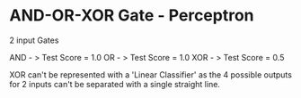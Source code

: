 # AND-OR-XOR Gate - Perceptron

2 input Gates

AND - > Test Score = 1.0
OR  - > Test Score = 1.0
XOR - > Test Score = 0.5

XOR can't be represented with a 'Linear Classifier' as the 4 possible outputs for 2 inputs can't be separated with a single straight line.

